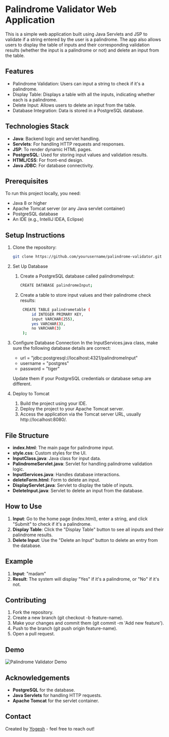 # Palindrome Validator Web Application
 This is a simple web application built using Java Servlets and JSP to validate if a string entered by the user is a palindrome. The app also allows users to display the table of inputs and their corresponding validation results (whether the input is a palindrome or not) and delete an input from the table.

## Features
- Palindrome Validation: Users can input a string to check if it's a palindrome.
- Display Table: Displays a table with all the inputs, indicating whether each is a palindrome.
- Delete Input: Allows users to delete an input from the table.
- Database Integration: Data is stored in a PostgreSQL database.

## Technologies Stack
- **Java**: Backend logic and servlet handling.
- **Servlets**: For handling HTTP requests and responses.
- **JSP**: To render dynamic HTML pages.
- **PostgreSQL**: Used for storing input values and validation results.
- **HTML/CSS**: For front-end design.
- **Java JDBC**: For database connectivity.

## Prerequisites
To run this project locally, you need:
- Java 8 or higher
- Apache Tomcat server (or any Java servlet container)
- PostgreSQL database
- An IDE (e.g., IntelliJ IDEA, Eclipse)

## Setup Instructions
1. Clone the repository:
   ```bash
   git clone https://github.com/yourusername/palindrome-validator.git
2. Set Up Database
    1. Create a PostgreSQL database called palindromeInput:
       ```bash
       CREATE DATABASE palindromeInput;
    2. Create a table to store input values and their palindrome check results:
       ```bash
        CREATE TABLE palindrometable (
            id INTEGER PRIMARY KEY,
            input VARCHAR(255),
            yes VARCHAR(3),
            no VARCHAR(3)
        );
3. Configure Database Connection
    In the InputServices.java class, make sure the following database details are correct:
    - url = "jdbc:postgresql://localhost:4321/palindromeInput"
    - username = "postgres"
    - password = "tiger"

    Update them if your PostgreSQL credentials or database setup are different.
4. Deploy to Tomcat
    1. Build the project using your IDE.
    2. Deploy the project to your Apache Tomcat server.
    3. Access the application via the Tomcat server URL, usually http://localhost:8080/.

## File Structure
- **index.html**: The main page for palindrome input.
- **style.css**: Custom styles for the UI.
- **InputClass.java**: Java class for input data.
- **PalindromeServlet.java**: Servlet for handling palindrome validation logic.
- **InputServices.java**: Handles database interactions.
- **deleteForm.html**: Form to delete an input.
- **DisplayServlet.java**: Servlet to display the table of inputs.
- **DeleteInput.java**: Servlet to delete an input from the database.

## How to Use
1. **Input**: Go to the home page (index.html), enter a string, and click "Submit" to check if it's a palindrome.
2. **Display Table**: Click the "Display Table" button to see all inputs and their palindrome results.
3. **Delete Input**: Use the "Delete an Input" button to delete an entry from the database.

## Example
1. **Input**: "madam"
2. **Result**: The system will display "Yes" if it's a palindrome, or "No" if it's not.

## Contributing
1. Fork the repository.
2. Create a new branch (git checkout -b feature-name).
3. Make your changes and commit them (git commit -m 'Add new feature').
4. Push to the branch (git push origin feature-name).
5. Open a pull request.

## Demo
![Palindrome Validator Demo](./assets/plaindrome-validator.gif)

## Acknowledgements
- **PostgreSQL** for the database.
- **Java Servlets** for handling HTTP requests.
- **Apache Tomcat** for the servlet container.

## Contact
Created by [Yogesh](https://github.com/Yoki-28) - feel free to reach out!